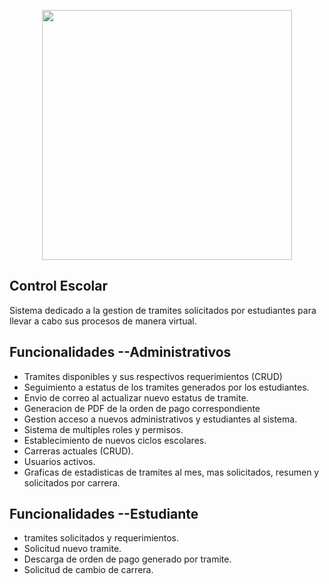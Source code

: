<p align="center"><a href="https://laravel.com" target="_blank"><img src="https://raw.githubusercontent.com/laravel/art/master/logo-lockup/5%20SVG/2%20CMYK/1%20Full%20Color/laravel-logolockup-cmyk-red.svg" width="400"></a></p>

## Control Escolar

Sistema dedicado a la gestion de tramites solicitados por estudiantes para llevar a cabo sus procesos de manera virtual. 


## Funcionalidades --Administrativos

- Tramites disponibles y sus respectivos requerimientos (CRUD)
- Seguimiento a estatus de los tramites generados por los estudiantes.
- Envio de correo al actualizar nuevo estatus de tramite.
- Generacion de PDF de la orden de pago correspondiente
- Gestion acceso a nuevos administrativos y estudiantes al sistema.
- Sistema de multiples roles y permisos.
- Establecimiento de nuevos ciclos escolares.
- Carreras actuales (CRUD).
- Usuarios activos.
- Graficas de estadisticas de tramites al mes, mas solicitados, resumen y solicitados por carrera. 

## Funcionalidades --Estudiante

- tramites solicitados y requerimientos.
- Solicitud nuevo tramite.
- Descarga de orden de pago generado por tramite.
- Solicitud de cambio de carrera.
